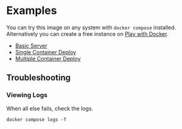 # Examples

You can try this image on any system with `docker compose` installed.  Alternatively you can create a free instance on [Play with Docker](http://labs.play-with-docker.com/).


* [Basic Server](basic-server.md)
* [Single Container Deploy](single-container-deploy.md)
* [Multiple Container Deploy](multiple-container-deploy.md)


## Troubleshooting

### Viewing Logs

When all else fails, check the logs.

```shell script
docker compose logs -f
```

